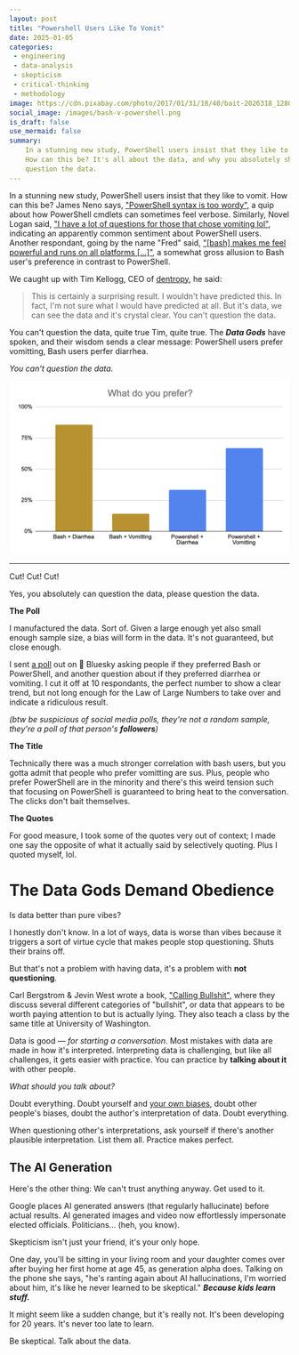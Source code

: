 ```yaml
---
layout: post
title: "Powershell Users Like To Vomit"
date: 2025-01-05
categories:
 - engineering
 - data-analysis
 - skepticism
 - critical-thinking
 - methodology
image: https://cdn.pixabay.com/photo/2017/01/31/18/40/bait-2026318_1280.png
social_image: /images/bash-v-powershell.png
is_draft: false
use_mermaid: false
summary:
    In a stunning new study, PowerShell users insist that they like to vomit. 
    How can this be? It's all about the data, and why you absolutely should 
    question the data.
---
```


In a stunning new study, PowerShell users insist that they like to vomit. How can this be?
James Neno says, ["PowerShell syntax is too wordy"](https://bsky.app/profile/jamesneno.bsky.social/post/3lezozkyjm22p),
a quip about how PowerShell cmdlets can sometimes feel verbose. Similarly, Novel Logan said,
["I have a lot of questions for those that chose vomiting lol"](https://bsky.app/profile/doublepluskombucha.com/post/3lez47uzn2k2z),
indicating an apparently common sentiment about PowerShell users.
Another respondant, going by the name "Fred" said, 
["[bash] makes me feel powerful and runs on all platforms [...]"](https://bsky.app/profile/psfred.bsky.social/post/3lezkp35qgk2y),
a somewhat gross allusion to Bash user's preference in contrast to PowerShell.

We caught up with Tim Kellogg, CEO of [dentropy](https://www.getdentropy.com/), he said:

> This is certainly a surprising result. I wouldn't have predicted this. In fact, I'm not sure
> what I would have predicted at all. But it's data, we can see the data and it's crystal
> clear. You can't question the data.

You can't question the data, quite true Tim, quite true. The _**Data Gods**_ have spoken, and their
wisdom sends a clear message: PowerShell users prefer vomitting, Bash users perfer diarrhea.

_You can't question the data._

![A screenshot of a bar chart made in Excel. Bash+Diarrhea=86%, Bash+Vomitting=14%, PowerShell+Diarrhea=33%, PowerShell+Vomitting=66%](/images/bash-v-powershell.png)

------------
Cut! Cut! Cut!

Yes, you absolutely can question the data, please question the data.


**The Poll**

I manufactured the data. Sort of.
Given a large enough yet also small enough sample size, a bias will form in the data. It's not guaranteed,
but close enough. 

I sent [a poll][poll] out on 🦋 Bluesky asking people if they preferred Bash or PowerShell, and another 
question about if they preferred diarrhea or vomiting. I cut it off at 10 respondants, the perfect number
to show a clear trend, but not long enough for the Law of Large Numbers to take over and indicate a ridiculous
result.

_(btw be suspicious of social media polls, they're not a random sample, they're a poll of that person's **followers**)_

**The Title**

Technically there was a much stronger correlation with bash users, but you gotta admit that people who prefer
vomitting are sus. Plus, people who prefer PowerShell are in the minority and there's this weird tension such
that focusing on PowerShell is guaranteed to bring heat to the conversation. The clicks don't bait themselves.

**The Quotes**

For good measure, I took some of the quotes very out of context; I made one say the
opposite of what it actually said by selectively quoting. Plus I quoted myself, lol.


# The Data Gods Demand Obedience
Is data better than pure vibes?

I honestly don't know. In a lot of ways, data is worse than vibes because it triggers a sort of 
virtue cycle that makes people stop questioning. Shuts their brains off.

But that's not a problem with having data, it's a problem with **not questioning**.

Carl Bergstrom & Jevin West wrote a book, ["Calling Bullshit"][bs], where they discuss several different
categories of "bullshit", or data that appears to be worth paying attention to but is actually lying. They also
teach a class by the same title at University of Washington.

Data is good — _for starting a conversation_. Most mistakes with data are made in how it's interpreted.
Interpreting data is challenging, but like all challenges, it gets easier with practice. You can practice
by **talking about it** with other people.

_What should you talk about?_ 

Doubt everything. Doubt yourself and [your own biases][vlog], doubt other people's biases, doubt the author's
interpretation of data. Doubt everything.

When questioning other's interpretations, ask yourself if there's another plausible interpretation. List 
them all. Practice makes perfect.

## The AI Generation
Here's the other thing: We can't trust anything anyway. Get used to it.

Google places AI generated answers (that regularly hallucinate) before actual results. AI generated images
and video now effortlessly impersonate elected officials. Politicians... (heh, you know).

Skepticism isn't just your friend, it's your only hope. 

One day, you'll be sitting in your living room and your daughter comes over after buying her first home at
age 45, as generation alpha does. Talking on the phone she says, "he's ranting again about AI hallucinations, 
I'm worried about him, it's like he never learned to be skeptical." _**Because kids learn stuff.**_

It might seem like a sudden change, but it's really not. It's been developing for 20 years. 
It's never too late to learn.

Be skeptical. Talk about the data.


 [poll]: https://bsky.app/profile/timkellogg.me/post/3leyxxjm6i22l
 [bs]: https://callingbullshit.org/
 [vlog]: https://www.youtube.com/watch?v=ThJvnHkYFmQ

